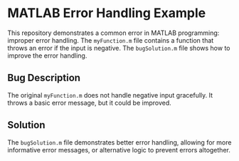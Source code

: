 # MATLAB Error Handling Example

This repository demonstrates a common error in MATLAB programming: improper error handling. The `myFunction.m` file contains a function that throws an error if the input is negative.  The `bugSolution.m` file shows how to improve the error handling.

## Bug Description
The original `myFunction.m` does not handle negative input gracefully. It throws a basic error message, but it could be improved.

## Solution
The `bugSolution.m` file demonstrates better error handling, allowing for more informative error messages, or alternative logic to prevent errors altogether.